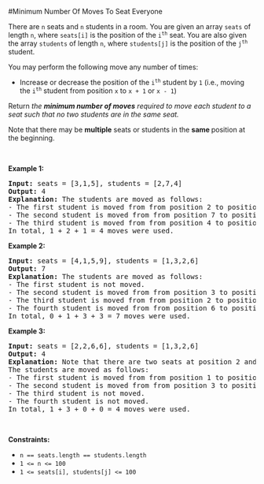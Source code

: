 #Minimum Number Of Moves To Seat Everyone
<p>There are <code>n</code> seats and <code>n</code> students in a room. You are given an array <code>seats</code> of length <code>n</code>, where <code>seats[i]</code> is the position of the <code>i<sup>th</sup></code> seat. You are also given the array <code>students</code> of length <code>n</code>, where <code>students[j]</code> is the position of the <code>j<sup>th</sup></code> student.</p>
<p>You may perform the following move any number of times:</p>
<ul>
<li>Increase or decrease the position of the <code>i<sup>th</sup></code> student by <code>1</code> (i.e., moving the <code>i<sup>th</sup></code> student from position <code>x</code> to <code>x + 1</code> or <code>x - 1</code>)</li>
</ul>
<p>Return <em>the <strong>minimum number of moves</strong> required to move each student to a seat</em><em> such that no two students are in the same seat.</em></p>
<p>Note that there may be <strong>multiple</strong> seats or students in the <strong>same </strong>position at the beginning.</p>
<p> </p>
<p><strong class="example">Example 1:</strong></p>
<pre><strong>Input:</strong> seats = [3,1,5], students = [2,7,4]
<strong>Output:</strong> 4
<strong>Explanation:</strong> The students are moved as follows:
- The first student is moved from from position 2 to position 1 using 1 move.
- The second student is moved from from position 7 to position 5 using 2 moves.
- The third student is moved from from position 4 to position 3 using 1 move.
In total, 1 + 2 + 1 = 4 moves were used.
</pre>
<p><strong class="example">Example 2:</strong></p>
<pre><strong>Input:</strong> seats = [4,1,5,9], students = [1,3,2,6]
<strong>Output:</strong> 7
<strong>Explanation:</strong> The students are moved as follows:
- The first student is not moved.
- The second student is moved from from position 3 to position 4 using 1 move.
- The third student is moved from from position 2 to position 5 using 3 moves.
- The fourth student is moved from from position 6 to position 9 using 3 moves.
In total, 0 + 1 + 3 + 3 = 7 moves were used.
</pre>
<p><strong class="example">Example 3:</strong></p>
<pre><strong>Input:</strong> seats = [2,2,6,6], students = [1,3,2,6]
<strong>Output:</strong> 4
<strong>Explanation:</strong> Note that there are two seats at position 2 and two seats at position 6.
The students are moved as follows:
- The first student is moved from from position 1 to position 2 using 1 move.
- The second student is moved from from position 3 to position 6 using 3 moves.
- The third student is not moved.
- The fourth student is not moved.
In total, 1 + 3 + 0 + 0 = 4 moves were used.
</pre>
<p> </p>
<p><strong>Constraints:</strong></p>
<ul>
<li><code>n == seats.length == students.length</code></li>
<li><code>1 &lt;= n &lt;= 100</code></li>
<li><code>1 &lt;= seats[i], students[j] &lt;= 100</code></li>
</ul>
